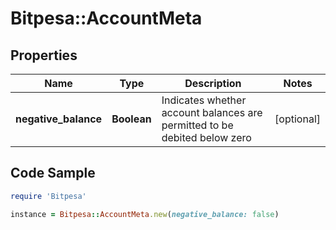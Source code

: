 # Bitpesa::AccountMeta

## Properties

Name | Type | Description | Notes
------------ | ------------- | ------------- | -------------
**negative_balance** | **Boolean** | Indicates whether account balances are permitted to be debited below zero | [optional] 

## Code Sample

```ruby
require 'Bitpesa'

instance = Bitpesa::AccountMeta.new(negative_balance: false)
```


